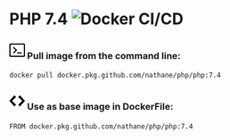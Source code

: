 # PHP 7.4 ![Docker CI/CD](https://github.com/nathane/php/workflows/Docker%20CI/CD/badge.svg?branch=7.4)

### ![Terminal](icons/terminal.svg) Pull image from the command line:

```
docker pull docker.pkg.github.com/nathane/php/php:7.4
```

### ![Code](icons/code.svg) Use as base image in DockerFile:

```
FROM docker.pkg.github.com/nathane/php/php:7.4
```
